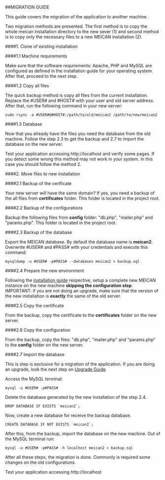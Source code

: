 ##MIGRATION GUIDE

This guide covers the migration of the application to another machine.

Two migration methods are presented. The first method is to copy the whole meican installation directory to the new sever (1) and second method is to copy only the necessary files to a new MEICAN installation (2).

####1. Clone of existing installation

####1.1 Machine requirements

Make sure that the software requirements: Apache, PHP and MySQL are configured as defined in the installation guide for your operating system. After that, proceed to the next step.

####1.2 Copy all files

The quick backup method is copy all files from the current installation. Replace the #USER# and #HOST# with your user and old server address. After that, run the following command in your new server:

```
sudo rsync -a #USER#@#HOST#:/path/to/old/meican2 /path/to/new/meican2
```

####1.3 Database

Now that you already have the files you need the database from the old machine. Follow the step 2.3 to get the backup and 2.7 to import the database on the new server.

Test your application accessing http://localhost and verify some pages. If you detect some wrong this method may not work in your system. In this case you should follow the method 2.

####2. Move files to new installation

####2.1 Backup of the certficate

Your new server will have the same domain? If yes, you need a backup of the all files from **certificates** folder. This folder is located in the project root.

####2.2 Backup of the configurations

Backup the following files from **config** folder: "db.php", "mailer.php" and "params.php". This folder is located in the project root.

####2.3 Backup of the database

Export the MEICAN database. By default the database name is **meican2**. Overwrite #USER# and #PASS# with your credentials and execute this command:

```
mysqldump -u #USER# -p#PASS# --databases meican2 > backup.sql
```

####2.4 Prepare the new environment

Following the [installation guide](https://github.com/ufrgs-hyman/meican#installation) respective, setup a complete new MEICAN instance on the new machine **skipping the configuration step**. IMPORTANT: if you are not doing an upgrade, make sure that the version of the new installation is **exactly** the same of the old server.

####2.5 Copy the certificate

From the backup, copy the certificate to the **certificates** folder on the new server.

####2.6 Copy the configuration

From the backup, copy the files: "db.php", "mailer.php" and "params.php" to the **config** folder on the new server.

####2.7 Import the database

This is step is exclusive for a migration of the application. If you are doing an upgrade, look the next step on [Upgrade Guide](https://github.com/ufrgs-hyman/meican/blob/master/docs/guide/upgrade.md#2-install-oscars-bridge-following-this-guide).

Access the MySQL terminal:

```
mysql -u #USER# -p#PASS#
```

Delete the database generated by the new installation of the step 2.4. 

```
DROP DATABASE IF EXISTS `meican2`;
```

Now, create a new database for receive the backup database.

```
CREATE DATABASE IF NOT EXISTS `meican2`;
```

After this, from the backup, import the database on the new machine. Out of the MySQL terminal run:

```
mysql -u #USER# -p#PASS# -h localhost meican2 < backup.sql
```

After all these steps, the migration is done. Commonly is required some changes on the old configurations.

Test your application accessing http://localhost
